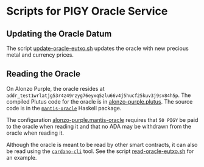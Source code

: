 Scripts for PIGY Oracle Service
===============================


Updating the Oracle Datum
-------------------------

The script [update-oracle-eutxo.sh](update-oracle-eutxo.sh) updates the oracle with new precious metal and currency prices.


Reading the Oracle
------------------

On Alonzo Purple, the oracle resides at `addr_test1wrlatjg53r4z49rzyg76eyxq5zlu66v4j5hucf25kuv3j9sv84h5p`. The compiled Plutus code for the oracle is in [alonzo-purple.plutus](alonzo-purple.plutus). The source code is in the [`mantis-oracle`](https://github.com/functionally/mantis-oracle/blob/main/ReadMe.md) Haskell package.

The configuration [alonzo-purple.mantis-oracle](alonzo-purple.mantis-oracle) requires that `50 PIGY` be paid to the oracle when reading it and that no ADA may be withdrawn from the oracle when reading it.

Although the oracle is meant to be read by other smart contracts, it can also be read using the [`cardano-cli`](https://github.com/input-output-hk/cardano-node/blob/master/cardano-cli/README.md) tool. See the script [read-oracle-eutxo.sh](read-oracle-eutxo.sh) for an example.
